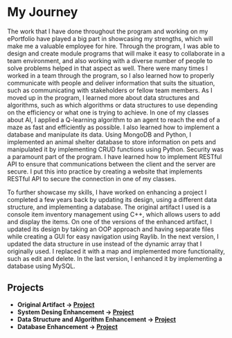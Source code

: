 # My Journey

The work that I have done throughout the program and working on my ePortfolio have played a big part in showcasing my strengths, which will make me a valuable employee for hire. Through the program, I was able to design and create module programs that will make it easy to collaborate in a team environment, and also working with a diverse number of people to solve problems helped in that aspect as well. There were many times I worked in a team through the program, so I also learned how to properly communicate with people and deliver information that suits the situation, such as communicating with stakeholders or fellow team members. As I moved up in the program, I learned more about data structures and algorithms, such as which algorithms or data structures to use depending on the efficiency or what one is trying to achieve. In one of my classes about AI, I applied a Q-learning algorithm to an agent to reach the end of a maze as fast and efficiently as possible. I also learned how to implement a database and manipulate its data. Using MongoDB and Python, I implemented an animal shelter database to store information on pets and manipulated it by implementing CRUD functions using Python. Security was a paramount part of the program. I have learned how to implement RESTful API to ensure that communications between the client and the server are secure. I put this into practice by creating a website that implements RESTful API to secure the connection in one of my classes.

To further showcase my skills, I have worked on enhancing a project I completed a few years back by updating its design, using a different data structure, and implementing a database. The original artifact I used is a console item inventory management using C++, which allows users to add and display the items. On one of the versions of the enhanced artifact, I updated its design by taking an OOP approach and having separate files while creating a GUI for easy navigation using Raylib. In the next version, I updated the data structure in use instead of the dynamic array that I originally used. I replaced it with a map and implemented more functionality, such as edit and delete. In the last version, I enhanced it by implementing a database using MySQL.

## Projects 
- **Original Artifact -> [Project](OriginalArtifact/OriginalArtifact.md)**
- **System Desing Enhancement -> [Project](SystemDesign/SystemDesign.md)**
- **Data Structure and Algorithm Enhancement -> [Project](DataStructures_Algorithms/DataStructure.md)**
- **Database Enhancement -> [Project](Database/Database.md)**
